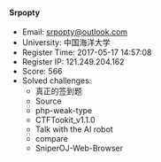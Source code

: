 #### Srpopty  

* Email: srpopty@outlook.com  
* University: 中国海洋大学  
* Register Time: 2017-05-17 14:57:08  
* Register IP: 121.249.204.162  
* Score: 566  
* Solved challenges: 
  * 真正的签到题  
  * Source  
  * php-weak-type  
  * CTFTookit_v1.1.0  
  * Talk with the AI robot  
  * compare  
  * SniperOJ-Web-Browser  
